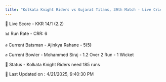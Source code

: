 ```yaml
---
title: "Kolkata Knight Riders vs Gujarat Titans, 39th Match - Live Cricket Score"
---
```


🔴 Live Score - KKR 14/1 (2.2)  

📊 Run Rate - CRR: 6  

✊ Current Batsman - Ajinkya Rahane - 5(5)  

✊ Current Bowler - Mohammed Siraj - 1.2 Over 2 Run - 1 Wicket  

📑 Status - Kolkata Knight Riders need 185 runs

📝 Last Updated on : 4/21/2025, 9:40:30 PM  


